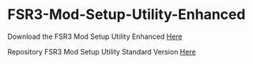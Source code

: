 # FSR3-Mod-Setup-Utility-Enhanced
Download the  FSR3 Mod Setup Utility Enhanced [Here](https://sharemods.com/omyz2fnqwsoh/FSR3_v1.7.rar.html)

Repository FSR3 Mod Setup Utility Standard Version [Here](https://github.com/P4TOLINO06/FSR3.0-Mod-Setup-Utility)
 